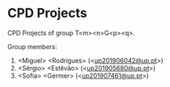 # CPD Projects

CPD Projects of group T&lt;m&gt;&lt;n&gt;G&lt;p&gt;&lt;q&gt;.

Group members:

1. &lt;Miguel&gt; &lt;Rodrigues&gt; (&lt;up201906042@up.pt&gt;)
2. &lt;Sérgio&gt; &lt;Estêvão&gt; (&lt;up201905680@up.pt&gt;)
3. &lt;Sofia&gt; &lt;Germer&gt; (&lt;up201907461@up.pt&gt;)
